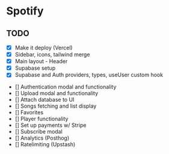 # Spotify

## TODO

- [x] Make it deploy (Vercel)
- [x] Sidebar, icons, tailwind merge
- [x] Main layout - Header
- [x] Supabase setup
- [x] Supabase and Auth providers, types, useUser custom hook
- [] Authentication modal and functionality
- [] Upload modal and functionality
- [] Attach database to UI
- [] Songs fetching and list display
- [] Favorites
- [] Player functionality
- [] Set up payments w/ Stripe
- [] Subscribe modal
- [] Analytics (Posthog)
- [] Ratelimiting (Upstash)
